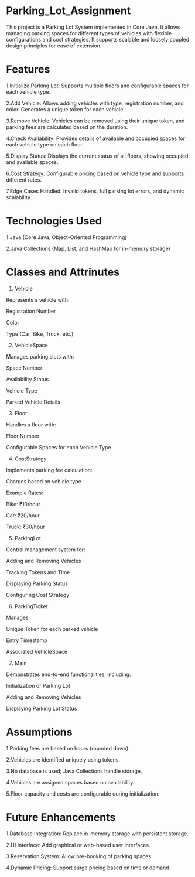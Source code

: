 # Parking_Lot_Assignment

This project is a Parking Lot System implemented in Core Java. It allows managing parking spaces for different types of vehicles with flexible configurations and cost strategies. It supports scalable and loosely coupled design principles for ease of extension.

# Features

1.Initialize Parking Lot: Supports multiple floors and configurable spaces for each vehicle type.

2.Add Vehicle: Allows adding vehicles with type, registration number, and color. Generates a unique token for each vehicle.

3.Remove Vehicle: Vehicles can be removed using their unique token, and parking fees are calculated based on the duration.

4.Check Availability: Provides details of available and occupied spaces for each vehicle type on each floor.

5.Display Status: Displays the current status of all floors, showing occupied and available spaces.

6.Cost Strategy: Configurable pricing based on vehicle type and supports different rates.

7.Edge Cases Handled: Invalid tokens, full parking lot errors, and dynamic scalability.

# Technologies Used

1.Java (Core Java, Object-Oriented Programming)

2.Java Collections (Map, List, and HashMap for in-memory storage)

# Classes and Attrinutes

1. Vehicle

Represents a vehicle with:

Registration Number

Color

Type (Car, Bike, Truck, etc.)

2. VehicleSpace

Manages parking slots with:

Space Number

Availability Status

Vehicle Type

Parked Vehicle Details

3. Floor

Handles a floor with:

Floor Number

Configurable Spaces for each Vehicle Type

4. CostStrategy

Implements parking fee calculation:

Charges based on vehicle type

Example Rates:

Bike: ₹10/hour

Car: ₹20/hour

Truck: ₹30/hour

5. ParkingLot

Central management system for:

Adding and Removing Vehicles

Tracking Tokens and Time

Displaying Parking Status

Configuring Cost Strategy

6. ParkingTicket

Manages:

Unique Token for each parked vehicle

Entry Timestamp

Associated VehicleSpace

7. Main

Demonstrates end-to-end functionalities, including:

Initialization of Parking Lot

Adding and Removing Vehicles

Displaying Parking Lot Status

# Assumptions

1.Parking fees are based on hours (rounded down).

2.Vehicles are identified uniquely using tokens.

3.No database is used; Java Collections handle storage.

4.Vehicles are assigned spaces based on availability.

5.Floor capacity and costs are configurable during initialization.

# Future Enhancements

1.Database Integration: Replace in-memory storage with persistent storage.

2.UI Interface: Add graphical or web-based user interfaces.

3.Reservation System: Allow pre-booking of parking spaces.

4.Dynamic Pricing: Support surge pricing based on time or demand.


